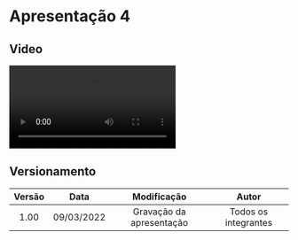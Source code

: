 # Apresentação 4

## Video

![type:video](../videos/presentation4.mp4)

## Versionamento

| Versão |    Data    |       Modificação        |        Autor         |
| :----: | :--------: | :----------------------: | :------------------: |
|  1.00  | 09/03/2022 | Gravação da apresentação | Todos os integrantes |
